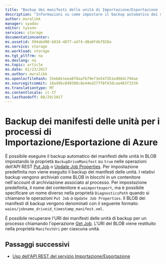 ```yaml
---
title: "Backup dei manifesti delle unità di Importazione/Esportazione | Documentazione Microsoft"
description: "Informazioni su come impostare il backup automatico dei manifesti delle unità per il servizio Importazione/Esportazione di Microsoft Azure."
author: muralikk
manager: syadav
editor: tysonn
services: storage
documentationcenter: 
ms.assetid: 594abd80-b834-4077-a474-d8a0f4b7928a
ms.service: storage
ms.workload: storage
ms.tgt_pltfrm: na
ms.devlang: na
ms.topic: article
ms.date: 01/23/2017
ms.author: muralikk
ms.openlocfilehash: 33eb8e1eea8f8aa7b79ef3e54f2b1ed88dc794ae
ms.sourcegitcommit: 18ad9bc049589c8e44ed277f8f43dcaa483f3339
ms.translationtype: MT
ms.contentlocale: it-IT
ms.lasthandoff: 08/29/2017
---
```

# <a name="backing-up-drive-manifests-for-azure-importexport-jobs"></a>Backup dei manifesti delle unità per i processi di Importazione/Esportazione di Azure

È possibile eseguire il backup automatico dei manifesti delle unità in BLOB impostando la proprietà `BackupDriveManifest` su `true` nelle operazioni dell'API REST [Put Job](/rest/api/storageimportexport/jobs#Jobs_CreateOrUpdate) o [Update Job Properties](/rest/api/storageimportexport/jobs#Jobs_Update). Per impostazione predefinita non viene eseguito il backup dei manifesti delle unità. I relativi backup vengono archiviati come BLOB in blocchi in un contenitore nell'account di archiviazione associato al processo. Per impostazione predefinita, il nome del contenitore è `waimportexport`, ma è possibile specificare un nome diverso nella proprietà `DiagnosticsPath` quando si chiamano le operazioni `Put Job` o `Update Job Properties`. Il BLOB dei manifesti di backup vengono denominati con il seguente formato: `waies/jobname_driveid_timestamp_manifest.xml`.

 È possibile recuperare l'URI dei manifesti delle unità di backup per un processo chiamando l'operazione [Get Job](/rest/api/storageimportexport/jobs#Jobs_Get). L'URI del BLOB viene restituito nella proprietà `ManifestUri` per ciascuna unità.

## <a name="next-steps"></a>Passaggi successivi

* [Uso dell'API REST del servizio Importazione/Esportazione](storage-import-export-using-the-rest-api.md)
